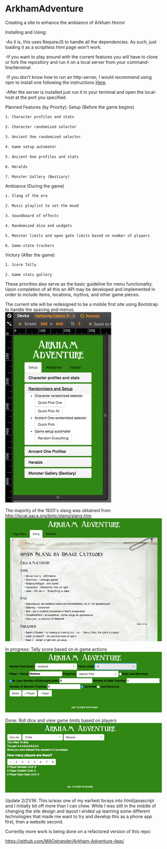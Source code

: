 # ArkhamAdventure
Creating a site to enhance the ambiance of Arkham Horror


Installing and Using:

-As it is, this uses RequireJS to handle all the dependencies. As such, just loading it as a scriptless html page won't work.

-If you want to play around with the current features you will have to clone or fork the repository and run it on a local server from your command-line/terminal

-If you don't know how to run an http-server, I would recommend using npm to install one following the instructions [Here](https://www.npmjs.com/package/http-server).

-After the server is installed just run it in your terminal and open the local-host at the port you specified.

Planned Features (by Priority):
Setup (Before the game begins)

	1. Character profiles and stats

	2. Character randomized selector

	3. Ancient One randomized selector

	4. Game setup automater

	5. Ancient One profiles and stats

	6. Heralds

	7. Monster Gallery (Bestiary)

Ambiance (During the game)

	1. Slang of the era

	2. Music playlist to set the mood

	3. Soundboard of effects

	4. Randomized dice and widgets

	5. Monster limits and open gate limits based on number of players

	6. Game-state trackers

Victory (After the game)

	1. Score Tally

	2. Game stats gallery


These priorities also serve as the basic guideline for menu functionality. Upon completion of all this an API may be developed and implemented in order to include items, locations, mythos, and other game pieces.

The current site will be redesigned to be a mobile first site using Bootstrap to handle the spacing and menus.
![On phone start screen](images/Start-screen-phone.png)


The majority of the 1920's slang was obtained from http://local.aaca.org/bntc/slang/slang.htm
![Slang](images/Period-slang.png)

In progress: Tally score based on in game actions
![Score Tally](images/Score-tally.png)

Done: Roll dice and view game limits based on players
![Dice](images/Dice.png)


Update 2/21/16:
This is/was one of my earliest forays into html/javascript and I initially bit off more than I can chew. While I was still in the middle of changing the site design and layout I ended up learning some different technologies that made me want to try and develop this as a phone app first, then a website second.


Currently more work is being done on a refactored version of this repo:

https://github.com/MAOstrander/Arkham-Adventure-App/
